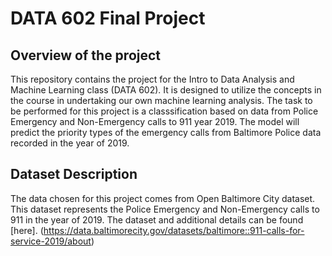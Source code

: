 # DATA 602 Final Project 

## Overview of the project

This repository contains the project for the Intro to Data Analysis and Machine Learning class (DATA 602). It is designed to utilize the concepts in the course in undertaking our own machine learning analysis. The task to be performed for this project is a classsification based on data from Police Emergency and Non-Emergency calls to 911 year 2019. The model will predict the priority types of the emergency calls from Baltimore Police data recorded in the year of 2019.

## Dataset Description

The data chosen for this project comes from Open Baltimore City dataset. This dataset represents the Police Emergency and Non-Emergency calls to 911 in the year of 2019.
The dataset and additional details can be found [here].
(https://data.baltimorecity.gov/datasets/baltimore::911-calls-for-service-2019/about)

